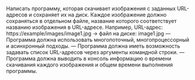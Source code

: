Написать программу, которая скачивает изображения с заданных URL-адресов и сохраняет их на диск. Каждое изображение должно сохраняться в отдельном файле, название которого соответствует названию изображения в URL-адресе. Например, URL-адрес: https://example/images/image1.jpg -> файл на диске: image1.jpg — Программа должна использовать многопоточный, многопроцессорный и асинхронный подходы. — Программа должна иметь возможность задавать список URL-адресов через аргументы командной строки. — Программа должна выводить в консоль информацию о времени скачивания каждого изображения и общем времени выполнения программы.